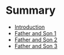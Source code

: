 # Summary

* [Introduction](README.md)
* [Father and Son 1](father_and_son_1.md)
* [Father and Son 2](father_and_son_2.md)
* [Father and Son 3](father_and_son_3.md)
